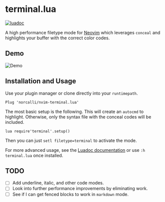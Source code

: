 # terminal.lua

[![luadoc](https://img.shields.io/badge/luadoc-0.1-blue)](https://norcalli.github.io/luadoc/nvim-terminal.lua/)

A high performance filetype mode for [Neovim](https://github.com/neovim/neovim) which leverages `conceal` and
highlights your buffer with the correct color codes.

## Demo

![Demo](https://raw.githubusercontent.com/norcalli/github-assets/master/nvim-terminal.lua-demo.gif)

## Installation and Usage

Use your plugin manager or clone directly into your `runtimepath`.

```vim
Plug 'norcalli/nvim-terminal.lua'
```

The most basic setup is the following. This will create an `autocmd` to
highlight. Otherwise, only the syntax file with the conceal codes will
be included.

```vim
lua require'terminal'.setup()
```

Then you can just `setl filetype=terminal` to activate the mode.

For more advanced usage, see the [Luadoc documentation](https://norcalli.github.io/luadoc/nvim-terminal.lua/)
or use `:h terminal.lua` once installed.


## TODO

- [ ] Add underline, italic, and other code modes.
- [ ] Look into further performance improvements by eliminating work.
- [ ] See if I can get fenced blocks to work in `markdown` mode.
